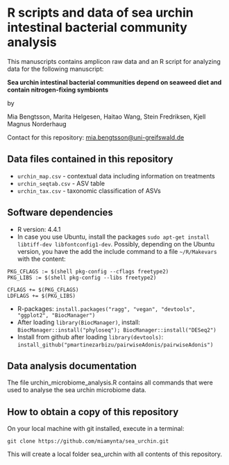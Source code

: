 # R scripts and data of sea urchin intestinal bacterial community analysis

This manuscripts contains amplicon raw data and an R script for analyzing data for the following manuscript:

**Sea urchin intestinal bacterial communities depend on seaweed diet and contain nitrogen-fixing symbionts**

by

Mia Bengtsson, Marita Helgesen, Haitao Wang, Stein Fredriksen, Kjell Magnus Norderhaug

Contact for this repository: mia.bengtsson@uni-greifswald.de

## Data files contained in this repository

* `urchin_map.csv` - contextual data including information on treatments
* `urchin_seqtab.csv` - ASV table
* `urchin_tax.csv` - taxonomic classification of ASVs

## Software dependencies

* R version: 4.4.1
* In case you use Ubuntu, install the packages `sudo apt-get install libtiff-dev libfontconfig1-dev`. Possibly, depending on the Ubuntu version, you have the add the include command to a file `~/R/Makevars` with the content: 

```
PKG_CFLAGS := $(shell pkg-config --cflags freetype2)
PKG_LIBS := $(shell pkg-config --libs freetype2)

CFLAGS += $(PKG_CFLAGS)
LDFLAGS += $(PKG_LIBS)
```

* R-packages: `install.packages("ragg", "vegan", "devtools", "ggplot2", "BiocManager")`
* After loading `library(BiocManager)`, install: `BiocManager::install("phyloseq"); BiocManager::install("DESeq2")` 
* Install from github after loading `library(devtools)`: `install_github("pmartinezarbizu/pairwiseAdonis/pairwiseAdonis")`

## Data analysis documentation

The file urchin_microbiome_analysis.R contains all commands that were used to analyse the sea urchin microbiome data.

## How to obtain a copy of this repository

On your local machine with git installed, execute in a terminal:

```
git clone https://github.com/miamynta/sea_urchin.git
```

This will create a local folder sea_urchin with all contents of this repository.
